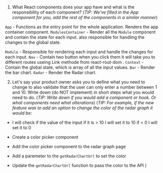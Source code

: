 1. What React components does your app have and what is the responsibility of each component?
(_TIP: We've filled in the App component for you, add the rest of the components in a similar manner_)

`App` - Functions as the entry point for the whole application. Renders the app container component.
`ModulesContainer` - Render all the `Module` component and contain the state for each input.
also responsible for handling the changes to the global state.

`Module` - Responsible for rendering each input and handle the changes for each input.
`Nav` - Contain two button when you click them it will take you to different routes useing Link methode from react-rout-dom .
`Context` - Contain the global state, which is array of all the input values.
`Bar` - Render the bar chart.
`Radar` - Render the Radar chart.


2. Let's say your product owner asks you to define what you need to change to also validate that the user can only enter a number between 1 and 10. Write down (do NOT implement) in short steps what you would need to do.
(_TIP: Write down if you would add a component or hook. Or what components need what alterations_)
(_TIP: For example, if the new feature was to add an option to change the color of the radar graph it would be:_
- I will check if the value of the input 
  if it is > 10 I will set it to 10 
  if < 0 I will set it to 0


- Create a color picker component
- Add the color picker component to the radar graph page
- Add a paremeter to the `getRadarChartUrl` to set the color
- Update the `getRadarChartUrl` function to pass the color to the API
)


